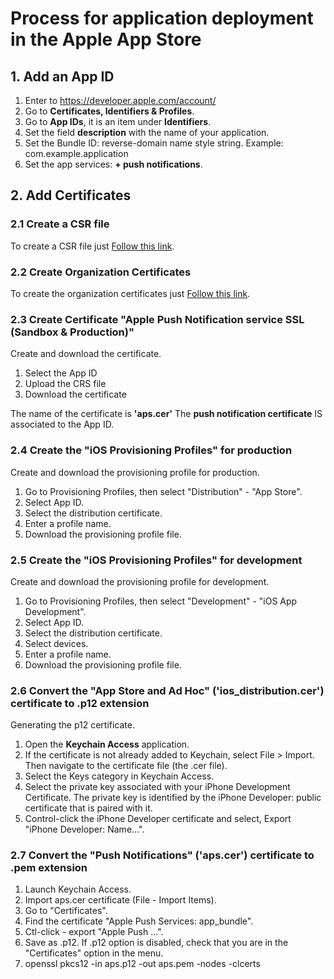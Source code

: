 # Process for application deployment in the Apple App Store

## 1. Add an App ID
1. Enter to https://developer.apple.com/account/
2. Go to **Certificates, Identifiers & Profiles**.
3. Go to **App IDs**, it is an item under **Identifiers**.
4. Set the field **description** with the name of your application.
5. Set the Bundle ID: reverse-domain name style string. Example: com.example.application
6. Set the app services: **+ push notifications**.


## 2. Add Certificates

### 2.1 Create a CSR file
To create a CSR file just [Follow this link](./csr.md).

### 2.2 Create Organization Certificates
To create the organization certificates just [Follow this link](./organization.md).

### 2.3 Create Certificate "Apple Push Notification service SSL (Sandbox & Production)"
Create and download the certificate.

1. Select the App ID
2. Upload the CRS file
3. Download the certificate

The name of the certificate is **'aps.cer'**
The **push notification certificate** IS associated to the App ID.


### 2.4 Create the "iOS Provisioning Profiles" for production
Create and download the provisioning profile for production.

1. Go to Provisioning Profiles, then select "Distribution" - "App Store".
2. Select App ID.
3. Select the distribution certificate.
4. Enter a profile name.
5. Download the provisioning profile file.


### 2.5 Create the "iOS Provisioning Profiles" for development
Create and download the provisioning profile for development.

1. Go to Provisioning Profiles, then select "Development" - "iOS App Development".
2. Select App ID.
3. Select the distribution certificate.
4. Select devices.
5. Enter a profile name.
6. Download the provisioning profile file.


### 2.6 Convert the "App Store and Ad Hoc" ('ios_distribution.cer') certificate to .p12 extension
Generating the p12 certificate.

1. Open the **Keychain Access** application.
2. If the certificate is not already added to Keychain, select File > Import. 
Then navigate to the certificate file (the .cer file).
3. Select the Keys category in Keychain Access.
4. Select the private key associated with your iPhone Development Certificate. The private key is identified by the iPhone Developer: public certificate that is paired with it.
5. Control-click the iPhone Developer certificate and select, Export "iPhone Developer: Name...".


### 2.7 Convert the "Push Notifications" ('aps.cer') certificate to .pem extension

1. Launch Keychain Access.
2. Import aps.cer certificate (File - Import Items).
3. Go to "Certificates".
3. Find the certificate "Apple Push Services: app_bundle". 
4. Ctl-click - export "Apple Push ...". 
5. Save as .p12. If .p12 option is disabled, check that you are in the "Certificates" option in the menu.
6. openssl pkcs12 -in aps.p12 -out aps.pem -nodes -clcerts
